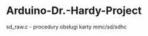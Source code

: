 Arduino-Dr.-Hardy-Project
=========================

sd_raw.c - procedury obsługi karty mmc/sd/sdhc
